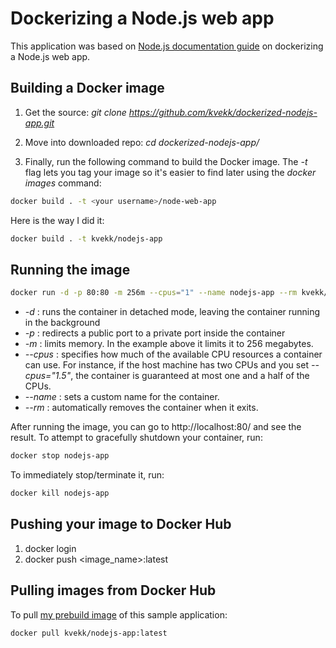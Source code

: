 # Dockerizing a Node.js web app
This application was based on [Node.js documentation guide](https://nodejs.org/en/docs/guides/nodejs-docker-webapp/) on dockerizing a Node.js web app.
## Building a Docker image
1. Get the source: _git clone https://github.com/kvekk/dockerized-nodejs-app.git_
2. Move into downloaded repo: _cd dockerized-nodejs-app/_

3. Finally,  run the following command to build the Docker image. The _-t_ flag lets you tag your image so it's easier to find later using the _docker images_ command:
```sh
docker build . -t <your username>/node-web-app
```
Here is the way I did it:
```sh
docker build . -t kvekk/nodejs-app
```
## Running the image
```sh
docker run -d -p 80:80 -m 256m --cpus="1" --name nodejs-app --rm kvekk/nodejs-app
```
- _-d_ : runs the container in detached mode, leaving the container running in the background
- _-p_ : redirects a public port to a private port inside the container
- _-m_ : limits memory. In the example above it limits it to 256 megabytes.
- _--cpus_ : specifies how much of the available CPU resources a container can use. For instance, if the host machine has two CPUs and you set _--cpus="1.5"_, the container is guaranteed at most one and a half of the CPUs.
- _--name_ : sets a custom name for the container.
- _--rm_ : automatically removes the container when it exits.

After running the image, you can go to http://localhost:80/ and see the result.
To attempt to gracefully shutdown your container, run:
```sh
docker stop nodejs-app
```
To immediately stop/terminate it, run:
```sh
docker kill nodejs-app
```
## Pushing your image to Docker Hub
1. docker login
2. docker push <image_name>:latest
## Pulling images from Docker Hub
To pull [my prebuild image](https://hub.docker.com/r/kvekk/nodejs-app) of this sample application:
```sh
docker pull kvekk/nodejs-app:latest
```